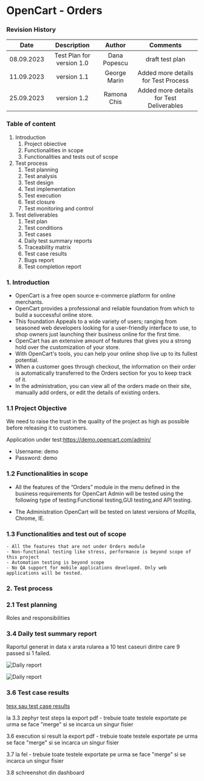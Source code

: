 # OpenCart - Orders
### Revision History

| Date |Description  | Author  | Comments |
| :-----: | :---: | :---: | :---: |
| 08.09.2023 | Test Plan for version 1.0   | Dana Popescu  | draft test plan |
| 11.09.2023 | version 1.1 | George Marin | Added more details for Test Process |
| 25.09.2023 | version 1.2 | Ramona Chis | Added more details for Test Deliverables |

### Table of content
1. Introduction
    1. Project obiective
    2. Functionalities in scope
    3. Functionalities and tests out of scope
2. Test process
    1. Test planning
    2. Test analysis
    3. Test design
    4. Test implementation
    5. Test execution
    6. Test closure
    7. Test monitoring and control
3. Test deliverables
    1. Test plan
    2. Test conditions
    3. Test cases
    4. Daily test summary reports
    5. Traceability matrix
    6. Test case results
    7. Bugs report
    8. Test completion report


### 1. Introduction
   - OpenCart is a free open source e-commerce platform for online merchants.
   - OpenCart provides a professional and reliable foundation from which to build a successful online store.
   - This foundation Appeals to a wide variety of users; ranging from seasoned web developers looking for a user-friendly interface to use, to shop owners just launching their business online for the first time.
   - OpenCart has an extensive amount of features that gives you a strong hold over the customization of your store.
   - With OpenCart's tools, you can help your online shop live up to its fullest potential.
   - When a customer goes through checkout, the information on their order is automatically transferred to the Orders section for you to keep track of it.
   - In the administration, you can view all of the orders made on their site, manually add orders, or edit the details of existing orders.

### 1.1 Project Objective 
We need to raise the trust in the quality of the project as high as possible before releasing it to customers.

Application under test:https://demo.opencart.com/admin/ 

- Username: demo
- Password: demo

### 1.2 Functionalities in scope
 - All the features of the “Orders” module in the menu defined in the business requirements for OpenCart Admin will be tested using the following type of testing:Functional testing,GUI testing,and API testing.

 - The Administration OpenCart will be tested on latest versions of Mozilla, Chrome, IE.

### 1.3 Functionalities and test out of scope
    - All the features that are not under Orders module 
    - Non-functional testing like stress, performance is beyond scope of this project
    - Automation testing is beyond scope
    - No QA support for mobile applications developed. Only web applications will be tested.

### 2. Test process
### 2.1 Test planning
Roles and responsibilities

### 3.4 Daily test summary report
Raportul generat in data x arata rularea a 10 test caseuri dintre care 9 passed si 1 failed.

![Daily report](https://github.com/anettabako91/ProiectTestareManuala/blob/main/daily%20report%20adding%20a%20new%20order%20manually.png)

![Daily report](https://github.com/anettabako91/ProiectTestareManuala/blob/main/daily%20report%20adding%20a%20new%20order%20manually2.png)

### 3.6 Test case results
[tesx sau test case results](https://github.com/anettabako91/ProiectTestareManuala/blob/main/TES-46.pdf)

la 3.3 zephyr test steps la export pdf - trebuie toate testele exportate pe urma se face "merge" si se incarca un singur fisier

3.6 execution si result la export pdf - trebuie toate testele exportate pe urma se face "merge" si se incarca un singur fisier

3.7 la fel - trebuie toate testele exportate pe urma se face "merge" si se incarca un singur fisier

3.8 schreenshot din dashboard
